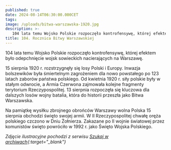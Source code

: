 ```yaml
---
published: true
date: 2024-08-14T06:30:00.000CET
tags:
image: /uploads/bitwa-warszawska-1920.jpg
description: >-
   104 lata temu Wojsko Polskie rozpoczęło kontrofensywę, której efektem było odepchnięcie wojsk sowieckich nacierających na Warszawę.
title: 104. Rocznica Bitwy Warszawskiej
---
```


104 lata temu Wojsko Polskie rozpoczęło kontrofensywę, której efektem było odepchnięcie wojsk sowieckich nacierających na Warszawę.

15 sierpnia 1920 r. rozstrzygnęły się losy Polski i Europy. Inwazja bolszewików była śmiertelnym zagrożeniem dla nowo powstałego po 123 latach zaborów państwa polskiego. Od kwietnia 1920 r. siły polskie były w stałym odwrocie, a Armia Czerwona zajmowała kolejne fragmenty terytorium Rzeczypospolitej. 13 sierpnia rozpoczęła się kluczowa dla dalszych losów wojny batalia, która do historii przeszła jako Bitwa Warszawska.

Na pamiątkę wysiłku zbrojnego obrońców Warszawy wolna Polska 15 sierpnia obchodzi święto swojej armii. W II Rzeczypospolitej chwałę oręża polskiego czczono w Dniu Żołnierza. Zakazane po II wojnie światowej przez komunistów święto powróciło w 1992 r. jako Święto Wojska Polskiego.

*Zdjęcie ilustracyjne pochodzi z serwisu [Szukaj w archiwach](https://www.szukajwarchiwach.gov.pl/jednostka/-/jednostka/5926601){:target="_blank"}*